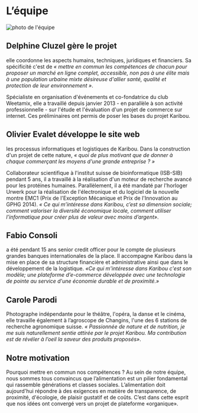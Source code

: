 # L’équipe
![photo de l'équipe](//www.ucarecdn.com/3200c329-0317-41d9-ac66-8c5bdfb44b44/-/resize/x200/)
## Delphine Cluzel gère le projet
elle coordonne les aspects humains, techniques, juridiques et financiers. Sa spécificité c'est de *« mettre en commun les compétences de chacun pour proposer un marché en ligne complet, accessible, non pas à une élite mais à une population urbaine mixte désireuse d'allier santé, qualité et protection de leur environnement »*.

Spécialiste en organisation d'événements et co-fondatrice du club Weetamix, elle a travaillé depuis janvier 2013 - en parallèle à son activité professionnelle - sur l'étude et l'évaluation d'un projet de commerce sur internet. Ces préliminaires ont permis de poser les bases du projet Karibou.

## Olivier Evalet développe le site web 
les processus informatiques et logistiques de Karibou. Dans la construction d'un projet de cette nature, *« quoi de plus motivant que de donner à chaque commerçant les moyens d'une grande entreprise ? »* 

Collaborateur scientifique à l'institut suisse de bioinformatique (ISB-SIB) pendant 5 ans, il a travaillé à la réalisation d'un moteur de recherche avancé pour les protéines humaines. Parallèlement, il a été mandaté par l'horloger Urwerk pour la réalisation de l'électronique et du logiciel de la nouvelle montre EMC1 (Prix de l'Exception Mécanique et Prix de l'Innovation au GPHG 2014). *« Ce qui m’intéresse dans Karibou, c’est sa dimension sociale; comment valoriser la diversité économique locale, comment utiliser l’informatique pour créer plus de valeur avec moins d’argent»*.

## Fabio Consoli
a été pendant 15 ans senior credit officer pour le compte de plusieurs grandes banques internationales de la place. Il accompagne Karibou dans la mise en place de sa structure financière et administrative ainsi que dans le développement de la logistique. *«Ce qui m'intéresse dans Karibou c'est son modèle; une plateforme d’e-commerce développée avec une technologie de pointe au service d'une économie durable et de proximité.»*

## Carole Parodi
Photographe indépendante pour le théâtre, l'opéra, la danse et le cinéma, elle travaille également à l’agroscope de Changins, l'une des 6 stations de recherche agronomique suisse. *« Passionnée de nature et de nutrition, je me suis naturellement sentie attirée par le projet Karibou. Ma contribution est de révéler à l’oeil la saveur des produits proposés»*.

## Notre motivation
Pourquoi mettre en commun nos compétences ? Au sein de notre équipe, nous sommes tous convaincus que l’alimentation est un pilier fondamental qui rassemble générations et classes sociales. L’alimentation doit aujourd'hui répondre à des exigences en matière de transparence, de proximité, d'écologie, de plaisir gustatif et de coûts. C’est dans cette esprit que nos idées ont convergé vers un projet de plateforme «organique».
